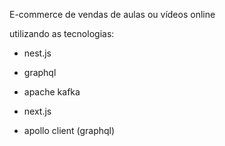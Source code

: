 E-commerce de vendas de aulas ou vídeos online

utilizando as tecnologias:

- nest.js

- graphql

- apache kafka

- next.js

- apollo client (graphql)
